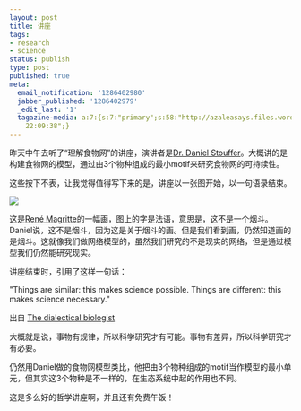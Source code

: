 ```yaml
---
layout: post
title: 讲座
tags:
- research
- science
status: publish
type: post
published: true
meta:
  email_notification: '1286402980'
  jabber_published: '1286402979'
  _edit_last: '1'
  tagazine-media: a:7:{s:7:"primary";s:58:"http://azaleasays.files.wordpress.com/2010/10/modern31.jpg";s:6:"images";a:1:{s:58:"http://azaleasays.files.wordpress.com/2010/10/modern31.jpg";a:6:{s:8:"file_url";s:58:"http://azaleasays.files.wordpress.com/2010/10/modern31.jpg";s:5:"width";s:4:"1442";s:6:"height";s:4:"1005";s:4:"type";s:5:"image";s:4:"area";s:7:"1449210";s:9:"file_path";s:0:"";}}s:6:"videos";a:0:{}s:11:"image_count";s:1:"1";s:6:"author";s:7:"4875032";s:7:"blog_id";s:8:"14888982";s:9:"mod_stamp";s:19:"2010-10-06
    22:09:38";}
---
```

昨天中午去听了“理解食物网”的讲座，演讲者是<a href="http://ieg.ebd.csic.es/DanielStouffer/" target="_blank">Dr. Daniel Stouffer</a>。大概讲的是构建食物网的模型，通过由3个物种组成的最小motif来研究食物网的可持续性。

这些按下不表，让我觉得值得写下来的是，讲座以一张图开始，以一句语录结束。


![](https://dl.dropboxusercontent.com/u/308058/blogimages/2010/10/modern31.jpg)

这是<a href="http://en.wikipedia.org/wiki/Ren%C3%A9_Magritte" target="_blank">René Magritte</a>的一幅画，图上的字是法语，意思是，这不是一个烟斗。Daniel说，这不是烟斗，因为这是关于烟斗的画。但是我们看到画，仍然知道画的是烟斗。这就像我们做网络模型的，虽然我们研究的不是现实的网络，但是通过模型我们仍然能研究现实。

讲座结束时，引用了这样一句话：

"Things are similar: this makes science possible. Things are different: this makes science necessary."

出自 <a href="http://books.google.com/books?id=DKK--xiZKeoC&amp;printsec=frontcover&amp;dq=The+dialectical+biologist&amp;hl=en&amp;ei=HvKsTO_iBYG8lQeoqdGQCQ&amp;sa=X&amp;oi=book_result&amp;ct=result&amp;resnum=1&amp;ved=0CC0Q6AEwAA#v=onepage&amp;q&amp;f=false" target="_blank">The dialectical biologist</a>

大概就是说，事物有规律，所以科学研究才有可能。事物有差异，所以科学研究才有必要。

仍然用Daniel做的食物网模型类比，他把由3个物种组成的motif当作模型的最小单元，但其实这3个物种是不一样的，在生态系统中起的作用也不同。

这是多么好的哲学讲座啊，并且还有免费午饭！
